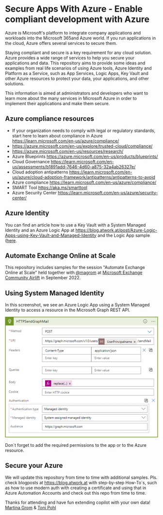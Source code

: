# Secure Apps With Azure - Enable compliant development with Azure

Azure is Microsoft's platform to integrate company applications and workloads into the Microsoft 365and Azure world. If you run applications in the cloud, Azure offers several services to secure them.  

Staying compliant and secure is a key requirement for any cloud solution. Azure provides a wide range of services to help you secure your applications and data. This repository aims to provide some ideas and examples from real life scenarios of using Azure tools, Azure Identity and Platform as a Service, such as App Services, Logic Apps, Key Vault and other Azure resources to protect your data, your applications, and other solutions.  

This information is aimed at administrators and developers who want to learn more about the many services in Microsoft Azure in order to implement their applications and make them secure.

## Azure compliance resources

- If your organization needs to comply with legal or regulatory standards, start here to learn about compliance in Azure https://learn.microsoft.com/en-us/azure/compliance/
- https://azure.microsoft.com/en-us/explore/trusted-cloud/compliance/ 
- https://azure.microsoft.com/en-us/resources/research/ 
- Azure Blueprints https://azure.microsoft.com/en-us/products/blueprints/ 
- Cloud Governance https://learn.microsoft.com/en-us/assessments/b1891add-7646-4d60-a875-32a4ab26327e/ 
- Cloud adoption antipatterns https://learn.microsoft.com/en-us/azure/cloud-adoption-framework/antipatterns/antipatterns-to-avoid 
- Azure compliance https://learn.microsoft.com/en-us/azure/compliance/ 
- SMART Tool https://aka.ms/smarttool 
- Azure Security Center https://learn.microsoft.com/en-us/azure/security-center/	

## Azure Identity

You can find an article how to use a Key Vault with a System Managed Identity and an Azure Logic App at https://blog.atwork.at/post/Azure-Logic-Apps-using-Key-Vault-and-Managed-Identity and the Logic App sample ([here](./LogicApps/GetManager.json).  

## Automate Exchange Online at Scale

This repository includes samples for the session "Automate Exchange Online at Scale" held together with [@magrom](http://twitter.com/magrom) at [Microsoft Exchange Community Airlift](https://mecairlift.event.microsoft.com/ ) in September 2022.

## Using System Managed Identity

In this screenshot, we see an Azure Logic App using a System Managed Identity to access a resource in the Microsoft Graph REST API.

![using-managed-identity.png](./LogicApps/using-managed-identity.png)

Don´t forget to add the required permissions to the app or to the Azure resource.

## Secure your Azure

We will update this repository from time to time with additional samples. Pls. check blogposts at https://blog.atwork.at with step-by-step How-To´s, such as how to use modern auth with creating a certificate and using that in Azure Automation Accounts and check out this repo from time to time.

Thanks for attending and have fun extending copilot with your own data!  
[Martina Grom](https://twitter.com/magrom) & [Toni Pohl](https://twitter.com/atwork)
